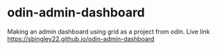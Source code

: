 # odin-admin-dashboard
Making an admin dashboard using grid as a project from odin.
Live link https://sbingley22.github.io/odin-admin-dashboard
